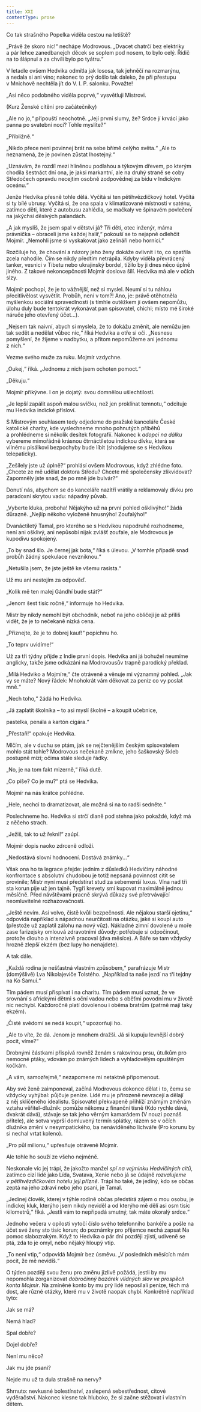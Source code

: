 ```yaml
---
title: XXI
contentType: prose
---
```


<section>

Co tak strašného Popelka viděla cestou na letiště?

„Právě že skoro nic!“ nechápe Modrovous. „Dvacet chatrčí bez elektriky a pár lehce zanedbanejch děcek se soplem pod nosem, to bylo celý. Řidič na to šlápnul a za chvíli bylo po tyátru.“

V letadle ovšem Hedvika odmítla jak lososa, tak jehněčí na rozmarýnu, a nedala si ani víno; nakonec to prý došlo tak daleko, že při přestupu v Mnichově nechtěla jít do V. I. P. salonku. Považte!

„Asi něco podobného viděla poprvé,“ vysvětluji Mistrovi.

(Kurz Ženské cítění pro začátečníky)

„Ale no jo,“ připouští neochotně. „Její první slumy, že? Srdce jí krvácí jako panna po svatební noci? Tohle myslíte?“

„Přibližně.“

„Nikdo přece neni povinnej brát na sebe břímě celýho světa.“ „Ale to neznamená, že je povinen zůstat lhostejný.“

„Uznávám, že rozdíl mezi hliněnou podlahou a týkovým dřevem, po kterým chodila šestnáct dní ona, je jaksi markantní, ale na druhý straně se coby Středočech opravdu necejtim osobně zodpovědnej za bídu v Indickým oceánu.“

</section>

<section>

Jenže Hedvika přesně tohle dělá. Vyčítá si ten pětihvězdičkový hotel. Vyčítá si ty bílé ubrusy. Vyčítá si, že ona spala v klimatizované místnosti v saténu, zatímco děti, které z autobusu zahlédla, se mačkaly ve špinavém povlečení na jakýchsi děsivých palandách.

„A jak myslíš, že jsem spal v dětství já? Tři děti, otec inženýr, máma právnička – obraceli jsme každej halíř,“ pokouší se to nejapně odlehčit Mojmír. „Nemohli jsme si vyskakovat jako zelináři nebo horníci.“

Rozčiluje ho, že chování a názory jeho ženy dokáže ovlivnit i to, co spatřila zcela nahodile. Čím se nikdy předtím netrápila. Kdyby viděla převrácený tanker, vesnici v Tibetu nebo ukrajinský bordel, tížilo by ji dnes něco úplně jiného. Z takové nekoncepčnosti Mojmír doslova šílí. Hedvika má ale v očích slzy.

Mojmír pochopí, že je to vážnější, než si myslel. Neumí si tu náhlou přecitlivělost vysvětlit. Probůh, není v tom?! Ano, je: právě otěhotněla myšlenkou sociální spravedlnosti (s tímhle outěžkem jí ovšem nepomůžu, úlohu duly bude tentokrát vykonávat pan spisovatel, chichi; místo mé široké náruče jeho otevřený účet...).

„Nejsem tak naivní, abych si myslela, že to dokážu změnit, ale nemůžu jen tak sedět a nedělat vůbec nic,“ říká Hedvika a otře si oči. „Nesnesu pomyšlení, že žijeme v nadbytku, a přitom nepomůžeme ani jednomu z nich.“

Vezme svého muže za ruku. Mojmír vzdychne.

„Oukej,“ říká. „Jednomu z nich jsem ochoten pomoct.“

„Děkuju.“

Mojmír přikývne. I on je dojatý: svou domnělou ušlechtilostí.

„Je lepší zapálit aspoň malou svíčku, než jen proklínat temnotu,“ odcituje mu Hedvika indické přísloví.

</section>

<section>

S Mistrovým souhlasem tedy odjedeme do pražské kanceláře České katolické charity, kde vyslechneme mnoho pohnutých příběhů a prohlédneme si několik desítek fotografií. Nakonec k _adopci na dálku_ vybereme mimořádně krásnou čtrnáctiletou indickou dívku, která se vilnému pisálkovi bezpochyby bude líbit (shodujeme se s Hedvikou telepaticky).

„Zešílely jste už úplně?“ prohlásí ovšem Modrovous, když zhlédne foto. „Chcete ze mě udělat doktora Středu? Chcete mě společensky zlikvidovat? Zapomněly jste snad, že po mně jde bulvár?“

Donutí nás, abychom se do kanceláře nazítří vrátily a reklamovaly dívku pro paradoxní skrytou vadu: nápadný půvab.

„Vyberte kluka, proboha! Nějakýho už na první pohled ošklivýho!“ žádá důrazně. „Nejlíp někoho vyloženě hnusnýho! Zoufalýho!“

Dvanáctiletý Tamal, pro kterého se s Hedvikou napodruhé rozhodneme, není ani ošklivý, ani nepůsobí nijak zvlášť zoufale, ale Modrovous je kupodivu spokojený.

„To by snad šlo. Je černej jak bota,“ říká s úlevou. „V tomhle případě snad probůh žádný spekulace nevzniknou.“

„Netušila jsem, že jste ještě ke všemu rasista.“

Už mu ani nestojím za odpověď.

„Kolik mě ten malej Gándhí bude stát?“

„Jenom šest tisíc ročně,“ informuje ho Hedvika.

Mistr by nikdy nemohl být obchodník, neboť na jeho obličeji je až příliš vidět, že je to nečekaně nízká cena.

„Přiznejte, že je to dobrej kauf!“ popíchnu ho.

„To teprv uvidíme!“

</section>

<section>

Už za tři týdny přijde z Indie první dopis. Hedvika ani já bohužel neumíme anglicky, takže jsme odkázáni na Modrovousův trapně parodický překlad.

„Milá Hedviko a Mojmíre,“ čte otráveně a věnuje mi významný pohled. „Jak vy se máte? Nový řádek: Mnohokrát vám děkovat za peníz co vy poslat mně.“

„Nech toho,“ žádá ho Hedvika.

„Já zaplatit školníka – to asi myslí školné – a koupit učebnice,

pastelka, penála a kartón cigára.“

„Přestaň!“ opakuje Hedvika.

Mlčím, ale v duchu se ptám, jak se nejčtenějším českým spisovatelem mohlo stát tohle? Modrovous nečekaně zmlkne, jeho šaškovský škleb postupně mizí; očima stále sleduje řádky.

„No, je na tom fakt mizerně,“ říká dutě.

„Co píše? Co je mu?“ ptá se Hedvika.

Mojmír na nás krátce pohlédne.

„Hele, nechci to dramatizovat, ale možná si na to radši sedněte.“

Poslechneme ho. Hedvika si strčí dlaně pod stehna jako pokaždé, když má z něčeho strach.

„Ježiš, tak to už řekni!“ zaúpí.

Mojmír dopis naoko zdrceně odloží.

„Nedostává slovní hodnocení. Dostává známky...“

</section>

<section>

Však ona ho ta legrace přejde: jedním z důsledků Hedvičiny náhodné konfrontace s absolutní chudobou je totiž nepsaná povinnost cítit se provinile; Mistr nyní musí předstírat stud za sebemenší luxus. Vína nad tři sta korun pije už jen tajně. Tygří krevety smí kupovat maximálně jednou měsíčně. Před návštěvami pracně skrývá důkazy své přetrvávající neomluvitelné rozhazovačnosti.

„Ještě nevím. Asi volvo, čistě kvůli bezpečnosti. Ale nějakou starší ojetinu,“ odpovídá například s nápadnou neurčitostí na otázku, jaké si koupí auto (přestože už zaplatil zálohu na nový vůz). Nákladné zimní dovolené u moře zase farizejsky omlouvá zdravotními důvody: potřebuje si odpočinout, protože dlouho a intenzivně pracoval (dva měsíce). A Báře se tam vždycky hrozně zlepší ekzém (bez lupy ho nenajdete).

A tak dále.

„Každá rodina je nešťastná vlastním způsobem,“ parafrázuje Mistr (domýšlivě) Lva Nikolajeviče Tolstého. „Například ta naše jezdí na tři tejdny na Ko Samui.“

</section>

<section>

Tím pádem musí přispívat i na charitu. Tím pádem musí uznat, že ve srovnání s africkými dětmi s oční vadou nebo s oběťmi povodní mu v životě nic nechybí. Každoročně platí dovolenou i oběma bratrům (patrně mají taky ekzém).

„Čisté svědomí se nedá koupit,“ upozorňuji ho.

„Ale to víte, že dá. Jenom je mnohem dražší. Já si kupuju levnější dobrý pocit, víme?“

Drobnými částkami přispívá rovněž ženám s rakovinou prsu, útulkům pro nemocné ptáky, vdovám po známých lidech a vyhladovělým opuštěným kočkám.

„A vám, samozřejmě,“ nezapomene mi netaktně připomenout.

Aby své ženě zaimponoval, začíná Modrovous dokonce dělat i to, čemu se vždycky vyhýbal: půjčuje peníze. Lidé mu je přirozeně nevracejí a dělají z něj sklíčeného idealistu. Spisovatel překvapeně přihlíží známým změnám vztahu věřitel–dlužník: pomůže někomu z finanční tísně (Kdo rychle dává, dvakrát dává), stávaje se tak jeho věrným kamarádem (V nouzi poznáš přítele), ale sotva vyprší domluvený termín splátky, rázem se v očích dlužníka změní v nesympatického, ba nenáviděného lichváře (Pro korunu by si nechal vrtat koleno).

„Pro půl milionu,“ upřesňuje otráveně Mojmír.

Ale tohle ho souží ze všeho nejméně.

Neskonale víc jej trápí, že jakožto manžel _spí na vejminku Hedvičiných citů_, zatímco cizí lidé jako Lída, Svatava, Xenie nebo já se údajně _rozvalujeme v pětihvězdičkovém hotelu její přízně_. Trápí ho také, že jediný, kdo se občas zeptá na jeho zdraví nebo jeho psaní, je Tamal.

„Jedinej člověk, kterej v týhle rodině občas předstírá zájem o mou osobu, je indickej kluk, kterýho jsem nikdy neviděl a od kterýho mě dělí asi osm tisíc kilometrů,“ říká. „Jestli vám to nepřipadá smutný, tak máte okoralý srdce.“

Jednoho večera v opilosti vytočí číslo svého telefonního bankéře a pošle na účet své ženy sto tisíc korun; do poznámky pro příjemce nechá zapsat Na pomoc slabozrakým. Když to Hedvika o pár dní později zjistí, udiveně se ptá, zda to je omyl, nebo nějaký hloupý vtip.

„To není vtip,“ odpovídá Mojmír bez úsměvu. „V posledních měsících mám pocit, že mě nevidíš.“

O týden později svou ženu pro změnu jízlivě požádá, jestli by mu nepomohla zorganizovat _dobročinný bazárek vlídných slov ve prospěch konta Mojmír_. Na zmíněné konto by mu prý lidé neposílali peníze, těch má dost, ale různé otázky, které mu v životě naopak chybí. Konkrétně například tyto:

Jak se má?

Nemá hlad?

Spal dobře?

Dojel dobře?

Není mu něco?

Jak mu jde psaní?

Nejde mu už ta dula strašně na nervy?

</section>

<section>

Shrnuto: nevkusné bolestínství, zaslepená sebestřednost, citové vyděračství. Nakonec klesne tak hluboko, že si začne stěžovat i vlastním dětem.

</section>
